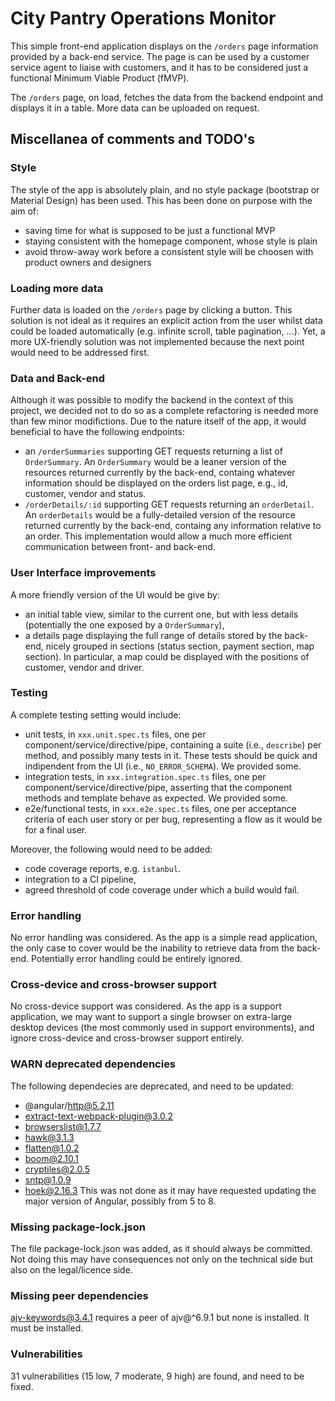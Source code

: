 # City Pantry Operations Monitor

This simple front-end application displays on the `/orders` page information provided 
by a back-end service. The page is can be used by a customer service agent to liaise 
with customers, and it has to be considered just a functional Minimum Viable Product (fMVP).

The `/orders` page, on load, fetches the data from the backend endpoint and displays it 
in a table. More data can be uploaded on request.

## Miscellanea of comments and TODO's

### Style

The style of the app is absolutely plain, and no style package (bootstrap or Material Design) 
has been used. This has been done on purpose with the aim of:
- saving time for what is supposed to be just a functional MVP
- staying consistent with the homepage component, whose style is plain
- avoid throw-away work before a consistent style will be choosen with product owners and designers

### Loading more data

Further data is loaded on the `/orders` page by clicking a button. This solution is not ideal 
as it requires an explicit action from the user whilst data could be loaded automatically (e.g. 
infinite scroll, table pagination, ...). Yet, a more UX-friendly solution was not 
implemented because the next point would need to be addressed first. 

### Data and Back-end
Although it was possible to modify the backend in the context of this project, we decided not to 
do so as a complete refactoring is needed more than few minor modifictions. Due to the nature itself
of the app, it would beneficial to have the following endpoints:
- an `/orderSummaries` supporting GET requests returning a list of `OrderSummary`. An `OrderSummary`
would be a leaner version of the resources returned currently by the back-end, containg whatever 
information should be displayed on the orders list page, e.g., id, customer, vendor and status.
- `/orderDetails/:id` supporting GET requests returning an `orderDetail`. An `orderDetails`
would be a fully-detailed version of the resource returned currently by the back-end, containg any 
information relative to an order.
This implementation would allow a much more efficient communication between front- and back-end.

### User Interface improvements
A more friendly version of the UI would be give by:
-  an initial table view, similar to the current one, but with less details (potentially the one 
exposed by a `OrderSummary`), 
- a details page displaying the full range of details stored by the back-end, nicely grouped in 
sections (status section, payment section, map section). In particular, a map could be displayed 
with the positions of customer, vendor and driver. 

### Testing
A complete testing setting would include:
- unit tests, in `xxx.unit.spec.ts` files, one per component/service/directive/pipe, containing 
a suite (i.e., `describe`) per method, and possibly many tests in it. These tests should be quick
and indipendent from the UI (i.e., `NO_ERROR_SCHEMA`). We provided some.
- integration tests, in `xxx.integration.spec.ts` files, one per component/service/directive/pipe, 
asserting that the component methods and template behave as expected. We provided some.
- e2e/functional tests, in `xxx.e2e.spec.ts` files, one per acceptance criteria of each user story
or per bug, representing a flow as it would be for a final user.

Moreover, the following would need to be added:

- code coverage reports, e.g. `istanbul`.
- integration to a CI pipeline,
- agreed threshold of code coverage under which a build would fail.

### Error handling
No error handling was considered. As the app is a simple read application, the only
case to cover would be the inability to retrieve data from the back-end. Potentially error handling 
could be entirely ignored.

### Cross-device and cross-browser support
No cross-device support was considered. As the app is a support application, we may want to support
a single browser on extra-large desktop devices (the most commonly used in support environments), 
and ignore cross-device and cross-browser support entirely.

### WARN deprecated dependencies
The following dependecies are deprecated, and need to be updated:
- @angular/http@5.2.11
- extract-text-webpack-plugin@3.0.2
- browserslist@1.7.7
- hawk@3.1.3
- flatten@1.0.2
- boom@2.10.1
- cryptiles@2.0.5
- sntp@1.0.9
- hoek@2.16.3
This was not done as it may have requested updating the major version of Angular, possibly from 5 to 8.

### Missing package-lock.json

The file package-lock.json was added, as it should always be committed. Not doing this may have 
consequences not only on the technical side but also on the legal/licence side.

### Missing peer dependencies

ajv-keywords@3.4.1 requires a peer of ajv@^6.9.1 but none is installed. It must be installed.

### Vulnerabilities

31 vulnerabilities (15 low, 7 moderate, 9 high) are found, and need to be fixed.
